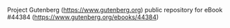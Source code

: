 Project Gutenberg (https://www.gutenberg.org) public repository for eBook #44384 (https://www.gutenberg.org/ebooks/44384)
